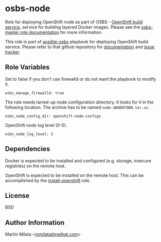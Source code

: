 osbs-node
=========

Role for deploying OpenShift node as part of OSBS - [OpenShift build
service](https://github.com/projectatomic/osbs-client/), service for building
layered Docker images. Please see the [osbs-master role
documentation](https://github.com/projectatomic/ansible-role-osbs-master/blob/master/README.md)
for more information.

This role is part of
[ansible-osbs](https://github.com/projectatomic/ansible-osbs/) playbook for
deploying OpenShift build service. Please refer to that github repository for
[documentation](https://github.com/projectatomic/ansible-osbs/blob/master/README.md)
and [issue tracker](https://github.com/projectatomic/ansible-osbs/issues).

Role Variables
--------------

Set to false if you don't use firewalld or do not want the playbook to modify
it.

    osbs_manage_firewalld: true

The role needs tarred-up node configuration directory. It looks for it in the
following location. The archive has to be named `node-$NODEFQDN.tar.xz`.

    osbs_node_config_dir: openshift-node-configs

OpenShift node log level (0-5).

    osbs_node_log_level: 3

Dependencies
------------

Docker is expected to be installed and configured (e.g. storage, insecure
registries) on the remote host.

OpenShift is expected to be installed on the remote host. This can be
accomplished by the
[install-openshift](https://github.com/projectatomic/ansible-role-install-openshift)
role.

License
-------

BSD

Author Information
------------------

Martin Milata &lt;mmilata@redhat.com&gt;

